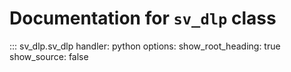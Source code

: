 # Documentation for `sv_dlp` class

::: sv_dlp.sv_dlp
    handler: python
    options:
      <!-- members:
        - __init__
        - set_service
        - get_available_services
        - download_panorama
        - get_metadata
        - get_pano_id
        - get_pano_from_url
        - short_url -->
      show_root_heading: true
      show_source: false